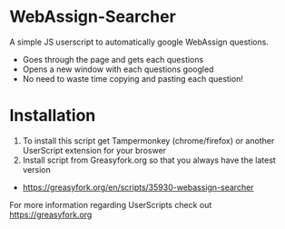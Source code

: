 # WebAssign-Searcher
A simple JS userscript to automatically google WebAssign questions.

- Goes through the page and gets each questions
- Opens a new window with each questions googled
- No need to waste time copying and pasting each question!

# Installation
1. To install this script get Tampermonkey (chrome/firefox) or another UserScript extension for your broswer
2. Install script from Greasyfork.org so that you always have the latest version
  - https://greasyfork.org/en/scripts/35930-webassign-searcher

For more information regarding UserScripts check out https://greasyfork.org
